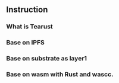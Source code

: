 ## Instruction

### What is Tearust


### Base on IPFS

### Base on substrate as layer1

### Base on wasm with Rust and wascc.


